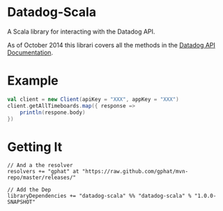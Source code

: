# Datadog-Scala

A Scala library for interacting with the Datadog API.

As of October 2014 this librari covers all the methods in the [Datadog API Documentation](http://docs.datadoghq.com/api/).

# Example

```scala
val client = new Client(apiKey = "XXX", appKey = "XXX")
client.getAllTimeboards.map({ response =>
    println(respone.body)
})
```

# Getting It

```
// And a the resolver
resolvers += "gphat" at "https://raw.github.com/gphat/mvn-repo/master/releases/"

// Add the Dep
libraryDependencies += "datadog-scala" %% "datadog-scala" % "1.0.0-SNAPSHOT"
```
